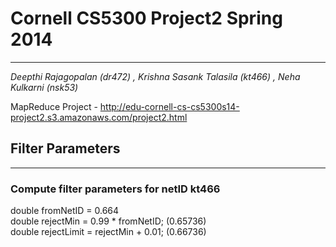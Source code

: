# Cornell CS5300 Project2 Spring 2014
---------------------------------------
*Deepthi Rajagopalan (dr472) , Krishna Sasank Talasila (kt466) , Neha Kulkarni (nsk53)*

MapReduce Project - http://edu-cornell-cs-cs5300s14-project2.s3.amazonaws.com/project2.html



## Filter Parameters
---------------------------------------

### Compute filter parameters for netID kt466

double fromNetID = 0.664	
double rejectMin = 0.99 * fromNetID; (0.65736)	
double rejectLimit = rejectMin + 0.01; (0.66736)	


